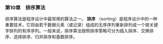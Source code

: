 ### 第10章　排序算法

排序算法是程序设计中最常用的算法之一。 **排序** （sorting）是程序设计中的一种重要技术，它将由若干数据元素（或记录）组成的无序序列重新排列成一个按关键字排列的有序序列。一般来说，排序算法按照排序策略可分为插入排序、交换排序、选择排序、归并排序和基数排序。

